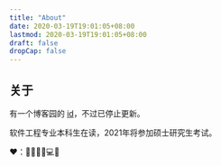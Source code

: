 ```yaml
---
title: "About"
date: 2020-03-19T19:01:05+08:00
lastmod: 2020-03-19T19:01:05+08:00
draft: false
dropCap: false
---
```

## 关于

有一个博客园的 [id](https://www.cnblogs.com/Jaywhen-xiang/)，不过已停止更新。

软件工程专业本科生在读，2021年将参加硕士研究生考试。

❤：🚴‍♂️🏀🏓💻📕
